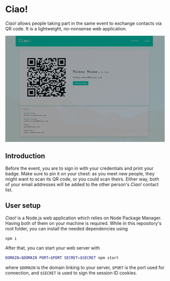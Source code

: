 # Ciao!

_Ciao!_ allows people taking part in the same event to exchange contacts via QR
code. It is a lightweight, no-nonsense web application.

![Screenshot](public/images/screenshot.png)

## Introduction

Before the event, you are to sign in with your credentials and print your badge.
Make sure to pin it on your chest: as you meet new people, they might want to
scan its QR code, or you could scan theirs. Either way, both of your email
addresses will be added to the other person's _Ciao!_ contact list.

## User setup

_Ciao!_ is a Node.js web application which relies on Node Package Manager.
Having both of them on your machine is required. While in this repository's root
folder, you can install the needed dependencies using

```bash
npm i
```

After that, you can start your web server with

```bash
DOMAIN=$DOMAIN PORT=$PORT SECRET=$SECRET npm start
```

where `$DOMAIN` is the domain linking to your server, `$PORT` is the port used
for connection, and `$SECRET` is used to sign the session ID cookies.
